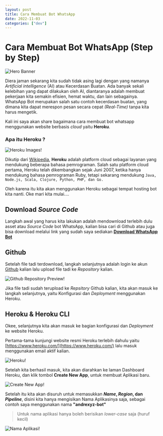 ```yaml
---
layout: post
title: Cara Membuat Bot WhatsApp
date: 2022-11-03
categories: ["dev"]
---
```


# Cara Membuat Bot WhatsApp (Step by Step)

<img style="image-size:cover; border-radius: 2%" src="https://i.ibb.co/C68VJDZ/Hero-Banner.jpg" alt="Hero Banner">

Diera jaman sekarang kita sudah tidak asing lagi dengan yang namanya _Artificial intelligence_ (AI) atau Kecerdasan Buatan. Ada banyak sekali kelebihan yang dapat dilakukan oleh AI, diantaranya adalah membuat pekerjaan kita semakin efisien, hemat waktu, dan lain sebagainya. WhatsApp Bot merupakan salah satu contoh kecerdasan buatan, yang dimana kita dapat merespon pesan secara cepat _(Real-Time)_ tanpa kita harus mengetik.

Kali ini saya akan share bagaimana cara membuat bot whatsapp menggunakan website berbasis _cloud_ yaitu **Heroku**.

### Apa itu Heroku ?

![Heroku Images!](https://upload.wikimedia.org/wikipedia/commons/thumb/e/ec/Heroku_logo.svg/2560px-Heroku_logo.svg.png "Heroku")

Dikutip dari [Wikipedia](https://en.wikipedia.org/wiki/Heroku), **Heroku** adalah platform cloud sebagai layanan yang mendukung beberapa bahasa pemrograman. Salah satu platform cloud pertama, Heroku telah dikembangkan sejak Juni 2007, ketika hanya mendukung bahasa pemrograman Ruby, tetapi sekarang mendukung `Java, Node.js, Scala, Clojure, Python, PHP, dan Go.`

Oleh karena itu kita akan menggunakan Heroku sebagai tempat hosting bot kita nanti. Oke mari kita mulai....

## Download _Source Code_

Langkah awal yang harus kita lakukan adalah mendownload terlebih dulu asset atau _Source Code_ bot WhatsApp, kalian bisa cari di Github atau juga bisa download melalui link yang sudah saya sediakan [**Download WhatsApp Bot**](https://github.com/4ndrexyz/KatoBot-v2)

## Github

Setelah file tadi terdownload, langkah selanjutnya adalah login ke akun [Github](https://github.com) kalian lalu upload file tadi ke _Repository_ kalian.

![Github Repository Preview!](https://i.postimg.cc/tCGKyj3H/repository.jpg "Github Repository Preview")

Jika file tadi sudah terupload ke _Repsitory_ Github kalian, kita akan masuk ke langkah selanjutnya, yaitu Konfigurasi dan _Deployment_ menggunakan Heroku.

## Heroku & Heroku CLI

Okee, selanjutnya kita akan masuk ke bagian konfigurasi dan _Deployment_ ke website Heroku.

Pertama-tama kunjungi website resmi Heroku terlebih dahulu yaitu [https://www.heroku.com/](https://www.heroku.com/) lalu masuk menggunakan email aktif kalian.

![Heroku!](https://i.postimg.cc/Zntr9jHC/login.jpg "Heroku Web Preview")

Setelah kita berhasil masuk, kita akan diarahkan ke laman Dashboard Heroku, dan klik tombol **Create New App**, untuk membuat Aplikasi baru.

![Create New App!](https://i.postimg.cc/kG2Khz51/create-app.jpg "Create New App")

Setelah itu kita akan disuruh untuk memasukkan **_Name_, _Region_, dan _Pipeline_**, disini kita hanya mengisikan Nama Aplikasinya saja, sebagai contoh saya menggunakan nama **"andrexyz-bot"**

> Untuk nama aplikasi hanya boleh berisikan _lower-case_ saja (huruf kecil)

![Nama Aplikasi!](https://i.postimg.cc/c6qh70cM/name-app.jpg "Nama Aplikasi Heroku")
